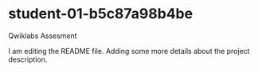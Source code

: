 # student-01-b5c87a98b4be
Qwiklabs Assesment

I am editing the README file. Adding some more details about the project description.

